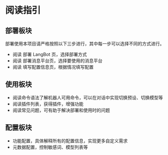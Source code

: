 # 阅读指引

## 部署板块

部署使用本项目请严格按照以下三步进行，其中每一步可以选择不同的方式进行。

   - 阅读 部署 LangBot 页，选择部署方式
   - 阅读 部署消息平台页，选择要使用的消息平台
   - 阅读 填写配置信息页，根据情况填写配置

## 使用板块

   - 阅读命令语法了解机器人可用命令，可以在对话中实现切换预设、切换模型等
   - 阅读插件列表，获得插件，增强功能
   - 阅读常见问题，可有助于解决部署和使用时的问题

## 配置板块

   - 功能配置，具体解释所有的配置信息，实现更多自定义需求
   - 元数据配置，控制敏感词、模型列表等
